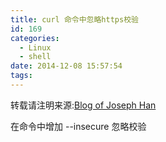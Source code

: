 ```yaml
---
title: curl 命令中忽略https校验
id: 169
categories:
  - Linux
  - shell
date: 2014-12-08 15:57:54
tags:
---
```


转载请注明来源:[Blog of Joseph Han](http://blog.joseph-han.net/ "Blog of Joseph Han")

在命令中增加 --insecure 忽略校验